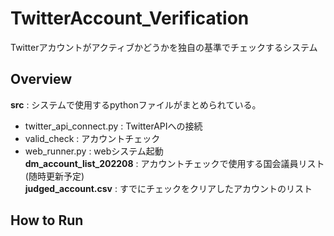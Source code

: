# TwitterAccount_Verification
Twitterアカウントがアクティブかどうかを独自の基準でチェックするシステム

## Overview
**src** : システムで使用するpythonファイルがまとめられている。  
- twitter_api_connect.py : TwitterAPIへの接続  
- valid_check : アカウントチェック  
- web_runner.py : webシステム起動  
**dm_account_list_202208** : アカウントチェックで使用する国会議員リスト(随時更新予定)  
**judged_account.csv** : すでにチェックをクリアしたアカウントのリスト  

## How to Run
